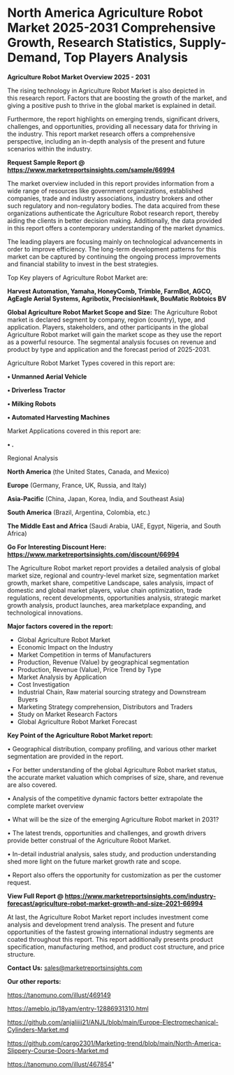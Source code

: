 # North America Agriculture Robot Market 2025-2031 Comprehensive Growth, Research Statistics, Supply-Demand,  Top Players Analysis

<Strong> Agriculture Robot Market Overview 2025 - 2031</strong>

The rising technology in Agriculture Robot Market is also depicted in this research report. Factors that are boosting the growth of the market, and giving a positive push to thrive in the global market is explained in detail.

Furthermore, the report highlights on emerging trends, significant drivers, challenges, and opportunities, providing all necessary data for thriving in the industry. This report market research offers a comprehensive perspective, including an in-depth analysis of the present and future scenarios within the industry.

<strong>Request Sample Report @ <a href=https://www.marketreportsinsights.com/sample/66994>https://www.marketreportsinsights.com/sample/66994</a></strong>

The market overview included in this report provides information from a wide range of resources like government organizations, established companies, trade and industry associations, industry brokers and other such regulatory and non-regulatory bodies. The data acquired from these organizations authenticate the Agriculture Robot research report, thereby aiding the clients in better decision making. Additionally, the data provided in this report offers a contemporary understanding of the market dynamics.

The leading players are focusing mainly on technological advancements in order to improve efficiency. The long-term development patterns for this market can be captured by continuing the ongoing process improvements and financial stability to invest in the best strategies.

Top Key players of Agriculture Robot Market are:

<strong>Harvest Automation, Yamaha, HoneyComb, Trimble, FarmBot, AGCO, AgEagle Aerial Systems, Agribotix, PrecisionHawk, BouMatic Robtoics BV</strong>

<strong><b>Global Agriculture Robot Market Scope and Size:</b></strong>
The Agriculture Robot market is declared segment by company, region (country), type, and application. Players, stakeholders, and other participants in the global Agriculture Robot market will gain the market scope as they use the report as a powerful resource. The segmental analysis focuses on revenue and product by type and application and the forecast period of 2025-2031.

Agriculture Robot Market Types covered in this report are:

<strong>• Unmanned Aerial Vehicle

• Driverless Tractor

• Milking Robots

• Automated Harvesting Machines</strong>

Market Applications covered in this report are:

<strong>• .</strong> 

Regional Analysis

<strong>North America</strong> (the United States, Canada, and Mexico)

<strong>Europe</strong> (Germany, France, UK, Russia, and Italy)

<strong>Asia-Pacific</strong> (China, Japan, Korea, India, and Southeast Asia)

<strong>South America</strong> (Brazil, Argentina, Colombia, etc.)

<strong>The Middle East and Africa</strong> (Saudi Arabia, UAE, Egypt, Nigeria, and South Africa)

<strong>Go For Interesting Discount Here: <a href=https://www.marketreportsinsights.com/discount/66994>https://www.marketreportsinsights.com/discount/66994</a></strong>

The Agriculture Robot market report provides a detailed analysis of global market size, regional and country-level market size, segmentation market growth, market share, competitive Landscape, sales analysis, impact of domestic and global market players, value chain optimization, trade regulations, recent developments, opportunities analysis, strategic market growth analysis, product launches, area marketplace expanding, and technological innovations.

<strong><b>Major factors covered in the report:</b></strong>
<ul>
  <li>Global Agriculture Robot Market </li>
  <li>Economic Impact on the Industry</li>
  <li>Market Competition in terms of Manufacturers</li>
  <li>Production, Revenue (Value) by geographical segmentation</li>
  <li>Production, Revenue (Value), Price Trend by Type</li>
  <li>Market Analysis by Application</li>
  <li>Cost Investigation</li>
  <li>Industrial Chain, Raw material sourcing strategy and Downstream Buyers</li>
  <li>Marketing Strategy comprehension, Distributors and Traders</li>
  <li>Study on Market Research Factors</li>
  <li>Global Agriculture Robot Market Forecast</li>
</ul>

<strong><b>Key Point of the Agriculture Robot Market report:</b></strong>

• Geographical distribution, company profiling, and various other market segmentation are provided in the report.

• For better understanding of the global Agriculture Robot market status, the accurate market valuation which comprises of size, share, and revenue are also covered.

• Analysis of the competitive dynamic factors better extrapolate the complete market overview

• What will be the size of the emerging Agriculture Robot market in 2031?

• The latest trends, opportunities and challenges, and growth drivers provide better construal of the Agriculture Robot Market.

• In-detail industrial analysis, sales study, and production understanding shed more light on the future market growth rate and scope.

• Report also offers the opportunity for customization as per the customer request.

<strong><b>View Full Report @ <a href=https://www.marketreportsinsights.com/industry-forecast/agriculture-robot-market-growth-and-size-2021-66994>https://www.marketreportsinsights.com/industry-forecast/agriculture-robot-market-growth-and-size-2021-66994</a></b></strong>


At last, the Agriculture Robot Market report includes investment come analysis and development trend analysis. The present and future opportunities of the fastest growing international industry segments are coated throughout this report. This report additionally presents product specification, manufacturing method, and product cost structure, and price structure.

<strong>Contact Us:</strong>
sales@marketreportsinsights.com

<strong>Our other reports:</strong>

<a href=https://tanomuno.com/illust/469149>https://tanomuno.com/illust/469149</a>

<a href=https://ameblo.jp/18yam/entry-12886931310.html>https://ameblo.jp/18yam/entry-12886931310.html</a>

<a href=https://github.com/anjaliiii21/ANJL/blob/main/Europe-Electromechanical-Cylinders-Market.md>https://github.com/anjaliiii21/ANJL/blob/main/Europe-Electromechanical-Cylinders-Market.md</a>

<a href=https://github.com/cargo2301/Marketing-trend/blob/main/North-America-Slippery-Course-Doors-Market.md>https://github.com/cargo2301/Marketing-trend/blob/main/North-America-Slippery-Course-Doors-Market.md</a>

<a href=https://tanomuno.com/illust/467854>https://tanomuno.com/illust/467854</a>"
